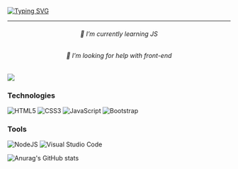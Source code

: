 
[![Typing SVG](https://readme-typing-svg.herokuapp.com?size=30&center=true&lines=Hello+There%2C+I'm+Utku;Nice+To+Meet+You)](https://git.io/typing-svg)

<hr>

<h6 align="center">🌱 I’m currently learning JS</h6>

<h6 align="center"> 🤔 I’m looking for help with front-end </h6>

![](https://komarev.com/ghpvc/?Utkucuu=your-github-Utkucuu) 


### Technologies

![HTML5](https://img.shields.io/badge/html5-%23E34F26.svg?style=for-the-badge&logo=html5&logoColor=white)
![CSS3](https://img.shields.io/badge/css3-%231572B6.svg?style=for-the-badge&logo=css3&logoColor=white) 
![JavaScript](https://img.shields.io/badge/javascript-%23323330.svg?style=for-the-badge&logo=javascript&logoColor=%23F7DF1E)
![Bootstrap](https://img.shields.io/badge/bootstrap-%23563D7C.svg?style=for-the-badge&logo=bootstrap&logoColor=white)

### Tools

![NodeJS](https://img.shields.io/badge/node.js-6DA55F?style=for-the-badge&logo=node.js&logoColor=white)
![Visual Studio Code](https://img.shields.io/badge/Visual%20Studio%20Code-0078d7.svg?style=for-the-badge&logo=visual-studio-code&logoColor=white)



![Anurag's GitHub stats](https://github-readme-stats.vercel.app/api?uTKUCUU=anuraghazra&show_icons=true)






